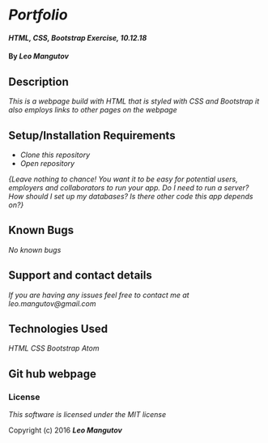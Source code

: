 # _Portfolio_

#### _HTML, CSS, Bootstrap Exercise, 10.12.18_

#### By _**Leo Mangutov**_

## Description

_This is a webpage build with HTML that is styled with CSS and Bootstrap it also employs links to other pages on the webpage_

## Setup/Installation Requirements

* _Clone this repository_
* _Open repository_


_{Leave nothing to chance! You want it to be easy for potential users, employers and collaborators to run your app. Do I need to run a server? How should I set up my databases? Is there other code this app depends on?}_

## Known Bugs

_No known bugs_

## Support and contact details

_If you are having any issues feel free to contact me at leo.mangutov@gmail.com_

## Technologies Used

_HTML_
_CSS_
_Bootstrap_
_Atom_

## Git hub webpage



### License

*This software is licensed under the MIT license*

Copyright (c) 2016 **_Leo Mangutov_**
